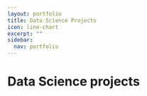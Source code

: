 ```yaml
---
layout: portfolio
title: Data Science Projects
icon: line-chart
excerpt: ""
sidebar:
  nav: portfolio
---
```

# Data Science projects
